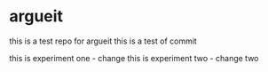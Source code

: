 # argueit
this is a test repo for argueit
this is a test of commit

this is experiment one - change
this is experiment two - change two